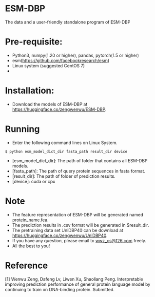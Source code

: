 # ESM-DBP
The data and a user-friendly standalone program of ESM-DBP

# Pre-requisite:
- Python3, numpy(1.20 or higher), pandas, pytorch(1.5 or higher)
- esm(https://github.com/facebookresearch/esm)
- Linux system (suggested CentOS 7)
- 
# Installation:
- Download the models of ESM-DBP at https://huggingface.co/zengwenwu/ESM-DBP.

 # Running
- Enter the following command lines on Linux System.
 ```
 $ python esm_model_dict_dir fasta_path result_dir device
```
- [esm_model_dict_dir]: The path of folder that contains all ESM-DBP models.
- [fasta_path]: The path of query protein sequences in fasta format.
- [result_dir]: The path of folder of prediction results.
- [device]: cuda or cpu
  
# Note
- The feature representation of ESM-DBP will be generated named protein_name.fea.
- The prediction results in .csv format will be generated in $result_dir.
- The pretraining data set UniDBP40 can be download at https://huggingface.co/zengwenwu/UniDBP40.
- If you have any question, please email to wwz_cs@126.com freely.
- All the best to you!

# Reference
[1] Wenwu Zeng, Dafeng Lv, Liwen Xu, Shaoliang Peng. Interpretable improving prediction performance of general protein language model by continuing to train on DNA-binding protein. Submitted.
 

